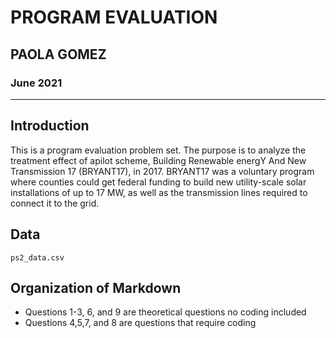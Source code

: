 # PROGRAM EVALUATION

## PAOLA GOMEZ
### June 2021
--------

## Introduction 

This is a program evaluation problem set. The purpose is to analyze the treatment effect of apilot scheme, Building Renewable energY And New Transmission 17 (BRYANT17), in 2017. BRYANT17 was a voluntary program where counties could get federal funding to build new utility-scale solar installations of up to 17 MW, as well as the transmission lines required to connect it to the grid.

## Data
`ps2_data.csv`


## Organization of Markdown

- Questions 1-3, 6, and 9 are theoretical questions no coding included
- Questions 4,5,7, and 8 are questions that require coding 
